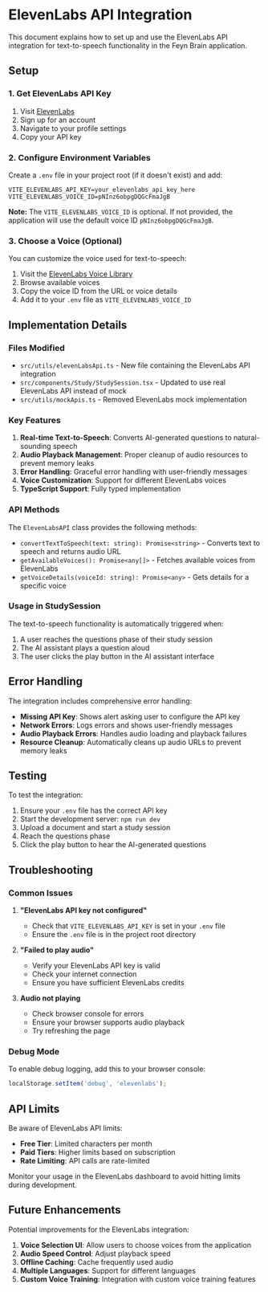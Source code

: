 # ElevenLabs API Integration

This document explains how to set up and use the ElevenLabs API integration for text-to-speech functionality in the Feyn Brain application.

## Setup

### 1. Get ElevenLabs API Key

1. Visit [ElevenLabs](https://elevenlabs.io/)
2. Sign up for an account
3. Navigate to your profile settings
4. Copy your API key

### 2. Configure Environment Variables

Create a `.env` file in your project root (if it doesn't exist) and add:

```env
VITE_ELEVENLABS_API_KEY=your_elevenlabs_api_key_here
VITE_ELEVENLABS_VOICE_ID=pNInz6obpgDQGcFmaJgB
```

**Note:** The `VITE_ELEVENLABS_VOICE_ID` is optional. If not provided, the application will use the default voice ID `pNInz6obpgDQGcFmaJgB`.

### 3. Choose a Voice (Optional)

You can customize the voice used for text-to-speech:

1. Visit the [ElevenLabs Voice Library](https://elevenlabs.io/voice-library)
2. Browse available voices
3. Copy the voice ID from the URL or voice details
4. Add it to your `.env` file as `VITE_ELEVENLABS_VOICE_ID`

## Implementation Details

### Files Modified

- `src/utils/elevenLabsApi.ts` - New file containing the ElevenLabs API integration
- `src/components/Study/StudySession.tsx` - Updated to use real ElevenLabs API instead of mock
- `src/utils/mockApis.ts` - Removed ElevenLabs mock implementation

### Key Features

1. **Real-time Text-to-Speech**: Converts AI-generated questions to natural-sounding speech
2. **Audio Playback Management**: Proper cleanup of audio resources to prevent memory leaks
3. **Error Handling**: Graceful error handling with user-friendly messages
4. **Voice Customization**: Support for different ElevenLabs voices
5. **TypeScript Support**: Fully typed implementation

### API Methods

The `ElevenLabsAPI` class provides the following methods:

- `convertTextToSpeech(text: string): Promise<string>` - Converts text to speech and returns audio URL
- `getAvailableVoices(): Promise<any[]>` - Fetches available voices from ElevenLabs
- `getVoiceDetails(voiceId: string): Promise<any>` - Gets details for a specific voice

### Usage in StudySession

The text-to-speech functionality is automatically triggered when:

1. A user reaches the questions phase of their study session
2. The AI assistant plays a question aloud
3. The user clicks the play button in the AI assistant interface

## Error Handling

The integration includes comprehensive error handling:

- **Missing API Key**: Shows alert asking user to configure the API key
- **Network Errors**: Logs errors and shows user-friendly messages
- **Audio Playback Errors**: Handles audio loading and playback failures
- **Resource Cleanup**: Automatically cleans up audio URLs to prevent memory leaks

## Testing

To test the integration:

1. Ensure your `.env` file has the correct API key
2. Start the development server: `npm run dev`
3. Upload a document and start a study session
4. Reach the questions phase
5. Click the play button to hear the AI-generated questions

## Troubleshooting

### Common Issues

1. **"ElevenLabs API key not configured"**
   - Check that `VITE_ELEVENLABS_API_KEY` is set in your `.env` file
   - Ensure the `.env` file is in the project root directory

2. **"Failed to play audio"**
   - Verify your ElevenLabs API key is valid
   - Check your internet connection
   - Ensure you have sufficient ElevenLabs credits

3. **Audio not playing**
   - Check browser console for errors
   - Ensure your browser supports audio playback
   - Try refreshing the page

### Debug Mode

To enable debug logging, add this to your browser console:

```javascript
localStorage.setItem('debug', 'elevenlabs');
```

## API Limits

Be aware of ElevenLabs API limits:

- **Free Tier**: Limited characters per month
- **Paid Tiers**: Higher limits based on subscription
- **Rate Limiting**: API calls are rate-limited

Monitor your usage in the ElevenLabs dashboard to avoid hitting limits during development.

## Future Enhancements

Potential improvements for the ElevenLabs integration:

1. **Voice Selection UI**: Allow users to choose voices from the application
2. **Audio Speed Control**: Adjust playback speed
3. **Offline Caching**: Cache frequently used audio
4. **Multiple Languages**: Support for different languages
5. **Custom Voice Training**: Integration with custom voice training features 